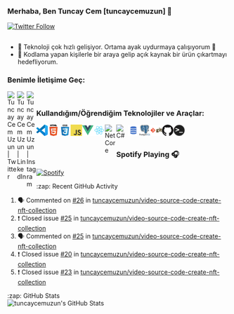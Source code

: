 ### Merhaba, Ben Tuncay Cem [tuncaycemuzun] 👋 

[![Twitter Follow](https://img.shields.io/twitter/follow/tuncaycemuzun?color=1DA1F2&logo=twitter&style=for-the-badge)](https://twitter.com/intent/follow?original_referer=https%3A%2F%2Fgithub.com%2Ftuncaycemuzun&screen_name=tuncaycemuzun)

## 

- 🌱 Teknoloji çok hızlı gelişiyor. Ortama ayak uydurmaya çalışıyorum 🤣
- 👯 Kodlama yapan kişilerle bir araya gelip açık kaynak bir ürün çıkartmayı hedefliyorum. 

### Benimle İletişime Geç:

[<img align="left" alt="Tuncay Cem Uzun | Twitter" width="22px" src="https://cdn.jsdelivr.net/npm/simple-icons@v3/icons/twitter.svg" />][twitter]
[<img align="left" alt="Tuncay Cem Uzun | LinkedIn" width="22px" src="https://cdn.jsdelivr.net/npm/simple-icons@v3/icons/linkedin.svg" />][linkedin]
[<img align="left" alt="Tuncay Cem Uzun | Instagram" width="22px" src="https://cdn.jsdelivr.net/npm/simple-icons@v3/icons/instagram.svg" />][instagram]

<br />

### Kullandığım/Öğrendiğim Teknolojiler ve Araçlar:

<img align="left" alt="Visual Studio Code" width="26px" src="https://raw.githubusercontent.com/github/explore/80688e429a7d4ef2fca1e82350fe8e3517d3494d/topics/visual-studio-code/visual-studio-code.png" />
<img align="left" alt="HTML5" width="26px" src="https://raw.githubusercontent.com/github/explore/80688e429a7d4ef2fca1e82350fe8e3517d3494d/topics/html/html.png" />
<img align="left" alt="CSS3" width="26px" src="https://raw.githubusercontent.com/github/explore/80688e429a7d4ef2fca1e82350fe8e3517d3494d/topics/css/css.png" />
<img align="left" alt="JavaScript" width="26px" src="https://raw.githubusercontent.com/github/explore/80688e429a7d4ef2fca1e82350fe8e3517d3494d/topics/javascript/javascript.png" />
<img align="left" alt="Vue" width="26px" src="https://raw.githubusercontent.com/github/explore/80688e429a7d4ef2fca1e82350fe8e3517d3494d/topics/vue/vue.png" />
<img align="left" alt="React" width="26px" src="https://raw.githubusercontent.com/github/explore/80688e429a7d4ef2fca1e82350fe8e3517d3494d/topics/react/react.png" />
<img align="left" alt="Net Core" width="26px" src="https://camo.githubusercontent.com/9da8dcab869ba1c5c82b4499b523e33ba56f7fbd68cbf2a41ff141084896d61d/68747470733a2f2f75706c6f61642e77696b696d656469612e6f72672f77696b6970656469612f636f6d6d6f6e732f7468756d622f652f65652f2e4e45545f436f72655f4c6f676f2e7376672f3132303070782d2e4e45545f436f72655f4c6f676f2e7376672e706e67" />
<img align="left" alt="C#" width="26px" src="https://camo.githubusercontent.com/e5f1cbf59a8752f8a31ba28ea3b788daf4c188a84870865acfc16c5567bfd5ce/68747470733a2f2f7365656b6c6f676f2e636f6d2f696d616765732f432f632d73686172702d632d6c6f676f2d303246313737313442412d7365656b6c6f676f2e636f6d2e706e67" />
<img align="left" alt="SQL" width="26px" src="https://raw.githubusercontent.com/github/explore/80688e429a7d4ef2fca1e82350fe8e3517d3494d/topics/sql/sql.png" />
<img align="left" alt="PostgreSql" width="26px" src="https://raw.githubusercontent.com/devicons/devicon/master/icons/postgresql/postgresql-original-wordmark.svg" />
<img align="left" alt="Git" width="26px" src="https://raw.githubusercontent.com/github/explore/80688e429a7d4ef2fca1e82350fe8e3517d3494d/topics/git/git.png" />
<img align="left" alt="GitHub" width="26px" src="https://raw.githubusercontent.com/github/explore/78df643247d429f6cc873026c0622819ad797942/topics/github/github.png" />
<img align="left" alt="Terminal" width="26px" src="https://raw.githubusercontent.com/github/explore/80688e429a7d4ef2fca1e82350fe8e3517d3494d/topics/terminal/terminal.png" />


<br />
<br />

### Spotify Playing 🎧

[![Spotify](https://test-repo-tuncaycemuzunn.vercel.app/api/spotify)](https://open.spotify.com/user/tuncaycemuzun)


  <summary>:zap: Recent GitHub Activity</summary>
  
<!--START_SECTION:activity-->
1. 🗣 Commented on [#26](https://github.com/tuncaycemuzun/video-source-code-create-nft-collection/issues/26) in [tuncaycemuzun/video-source-code-create-nft-collection](https://github.com/tuncaycemuzun/video-source-code-create-nft-collection)
2. ❗️ Closed issue [#25](https://github.com/tuncaycemuzun/video-source-code-create-nft-collection/issues/25) in [tuncaycemuzun/video-source-code-create-nft-collection](https://github.com/tuncaycemuzun/video-source-code-create-nft-collection)
3. 🗣 Commented on [#25](https://github.com/tuncaycemuzun/video-source-code-create-nft-collection/issues/25) in [tuncaycemuzun/video-source-code-create-nft-collection](https://github.com/tuncaycemuzun/video-source-code-create-nft-collection)
4. ❗️ Closed issue [#20](https://github.com/tuncaycemuzun/video-source-code-create-nft-collection/issues/20) in [tuncaycemuzun/video-source-code-create-nft-collection](https://github.com/tuncaycemuzun/video-source-code-create-nft-collection)
5. ❗️ Closed issue [#23](https://github.com/tuncaycemuzun/video-source-code-create-nft-collection/issues/23) in [tuncaycemuzun/video-source-code-create-nft-collection](https://github.com/tuncaycemuzun/video-source-code-create-nft-collection)
<!--END_SECTION:activity-->



  <summary>:zap: GitHub Stats</summary>

  <img align="left" alt="tuncaycemuzun's GitHub Stats" src="https://github-readme-stats.vercel.app/api?username=tuncaycemuzun&show_icons=true&hide_border=true" />



[website]: https://tuncaycemuzun.com
[twitter]: https://twitter.com/tuncaycemuzun
[instagram]: https://instagram.com/tuncaycemuzun
[linkedin]: https://linkedin.com/in/tuncaycemuzun